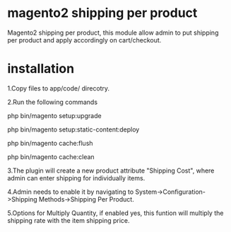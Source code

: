 # magento2 shipping per product
Magento2 shipping per product, this module allow admin to put shipping per product and apply accordingly on cart/checkout.

# installation

1.Copy files to app/code/ direcotry.

2.Run the following commands

php bin/magento setup:upgrade

php bin/magento setup:static-content:deploy

php bin/magento cache:flush

php bin/magento cache:clean

3.The plugin will create a new product attribute "Shipping Cost", where admin can enter shipping for individually items.

4.Admin needs to enable it by navigating to System->Configuration->Shipping Methods->Shipping Per Product.

5.Options for Multiply Quantity, if enabled yes, this funtion will multiply the shipping rate with the item shipping price.




